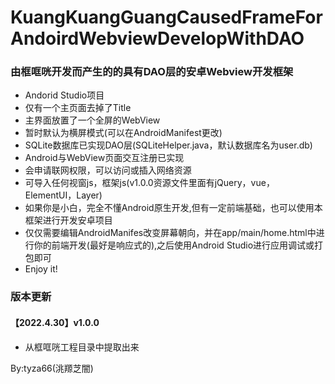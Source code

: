 # KuangKuangGuangCausedFrameForAndoirdWebviewDevelopWithDAO
### 由框哐咣开发而产生的的具有DAO层的安卓Webview开发框架
- Andorid Studio项目
- 仅有一个主页面去掉了Title
- 主界面放置了一个全屏的WebView
- 暂时默认为横屏模式(可以在AndroidManifest更改)
- SQLite数据库已实现DAO层(SQLiteHelper.java，默认数据库名为user.db)
- Android与WebView页面交互注册已实现
- 会申请联网权限，可以访问或插入网络资源
- 可导入任何视窗js，框架js(v1.0.0资源文件里面有jQuery，vue，ElementUI，Layer)
- 如果你是小白，完全不懂Android原生开发,但有一定前端基础，也可以使用本框架进行开发安卓项目
- 仅仅需要编辑AndroidManifes改变屏幕朝向，并在app/main/home.html中进行你的前端开发(最好是响应式的),之后使用Android Studio进行应用调试或打包即可
- Enjoy it!

### 版本更新
#### 【2022.4.30】v1.0.0
- 从框哐咣工程目录中提取出来

By:tyza66(洮羱芝闇)